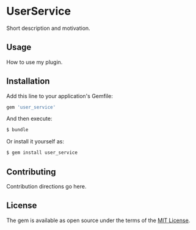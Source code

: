 # UserService
Short description and motivation.

## Usage
How to use my plugin.

## Installation
Add this line to your application's Gemfile:

```ruby
gem 'user_service'
```

And then execute:
```bash
$ bundle
```

Or install it yourself as:
```bash
$ gem install user_service
```

## Contributing
Contribution directions go here.

## License
The gem is available as open source under the terms of the [MIT License](http://opensource.org/licenses/MIT).

